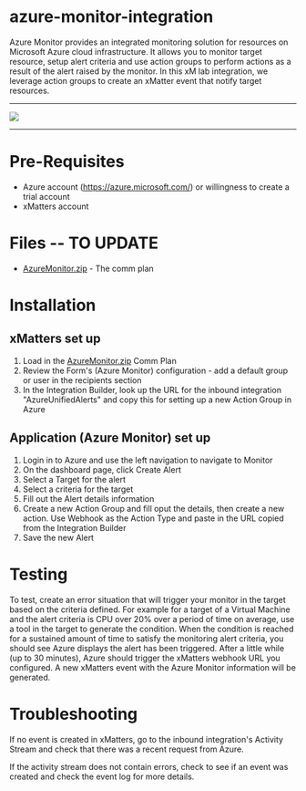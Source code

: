 # azure-monitor-integration
Azure Monitor provides an integrated monitoring solution for resources on Microsoft Azure cloud infrastructure. It allows you to monitor target resource, setup alert criteria and use action groups to perform actions as a result of the alert raised by the monitor. In this xM lab integration, we leverage action groups to create an xMatter event that notify target resources. 

---------

<kbd>
  <img src="https://github.com/xmatters/xMatters-Labs/raw/master/media/disclaimer.png">
</kbd>

---------

# Pre-Requisites
* Azure account (https://azure.microsoft.com/) or willingness to create a trial account
* xMatters account

# Files -- TO UPDATE
* [AzureMonitor.zip](AzureMonitor.zip) - The comm plan

# Installation

## xMatters set up

1. Load in the [AzureMonitor.zip](AzureMonitor.zip) Comm Plan
2. Review the Form's (Azure Monitor) configuration - add a default group or user in the recipients section
3. In the Integration Builder, look up the URL for the inbound integration "AzureUnifiedAlerts" and copy this for setting up a new Action Group in Azure

## Application (Azure Monitor) set up

1. Login in to Azure and use the left navigation to navigate to Monitor
1. On the dashboard page, click Create Alert 
1. Select a Target for the alert
1. Select a criteria for the target
1. Fill out the Alert details information
1. Create a new Action Group and fill oput the details, then create a new action. Use Webhook as the Action Type and paste in the URL copied from the Integration Builder
1. Save the new Alert
   
# Testing
To test, create an error situation that will trigger your monitor in the target based on the criteria defined. For example for a target of a Virtual Machine and the alert criteria is CPU over 20% over a period of time on average, use a tool in the target to generate the condition. When the condition is reached for a sustained amount of time to satisfy the monitoring alert criteria, you should see Azure displays the alert has been triggered. After a little while (up to 30 minutes), Azure should trigger the xMatters webhook URL you configured. A new xMatters event with the Azure Monitor information will be generated.

# Troubleshooting
If no event is created in xMatters, go to the inbound integration's Activity Stream and check that there was a recent request from Azure.

If the activity stream does not contain errors, check to see if an event was created and check the event log for more details.